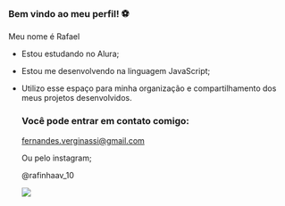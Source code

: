 ### Bem vindo ao meu perfil! ⚽

Meu nome é Rafael

- Estou estudando no Alura;
- Estou me desenvolvendo na linguagem JavaScript;
- Utilizo esse espaço para minha organização e compartilhamento dos meus projetos desenvolvidos.

  ### Você pode entrar em contato comigo:

  fernandes.verginassi@gmail.com

  Ou pelo instagram;

  @rafinhaav_10

  ![](https://tenor.com/pt-BR/view/neyney-neymar-neymar-jr-neymar-da-silva-santos-junior-footballer-gif-17799543)
  
